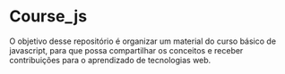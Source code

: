 # Course_js
 
O objetivo desse repositório é organizar um material do curso básico de javascript, para que possa compartilhar os conceitos e receber contribuições para o aprendizado de tecnologias web.
